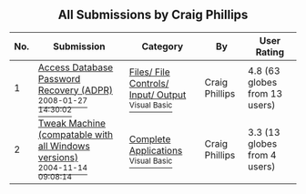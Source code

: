 ﻿<div align="center">

## All Submissions by Craig Phillips

</div>

No.  | Submission | Category | By   | User Rating
---- | ---------- | -------- | ---- | -----------
1 | [Access Database Password Recovery \(ADPR\)<br /><sup>2008-01-27 14:30:02</sup>](https://github.com/Planet-Source-Code/craig-phillips-access-database-password-recovery-adpr__1-69995) | [Files/ File Controls/ Input/ Output<br /><sup>Visual Basic</sup>](../ByCategory/files-file-controls-input-output__1-3.md) | Craig Phillips | 4.8 (63 globes from 13 users)
2 | [Tweak Machine \(compatable with all Windows versions\)<br /><sup>2004-11-14 09:08:14</sup>](https://github.com/Planet-Source-Code/craig-phillips-tweak-machine-compatable-with-all-windows-versions__1-57244) | [Complete Applications<br /><sup>Visual Basic</sup>](../ByCategory/complete-applications__1-27.md) | Craig Phillips | 3.3 (13 globes from 4 users)
